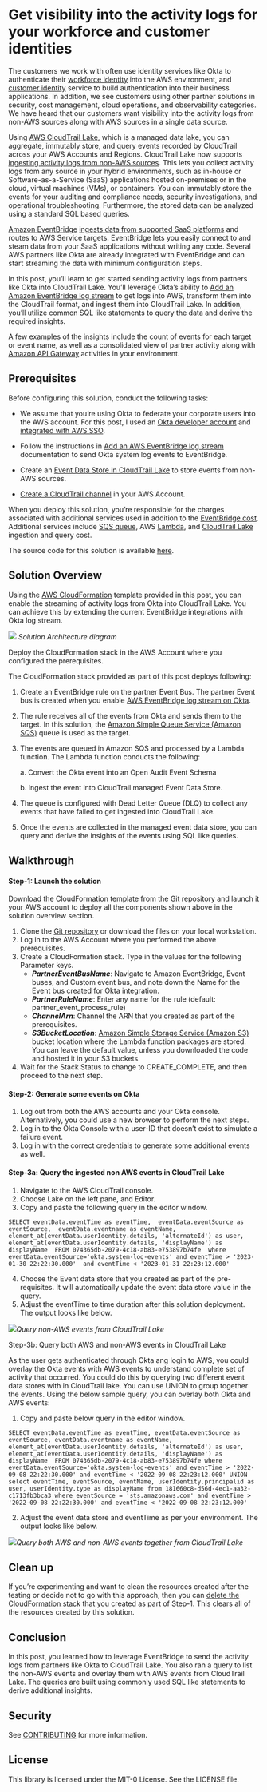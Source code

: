 # Get visibility into the activity logs for your workforce and customer identities

The customers we work with often use identity services like Okta to authenticate their [workforce identity](https://www.okta.com/workforce-identity/) into the AWS environment, and [customer identity](https://www.okta.com/customer-identity/) service to build authentication into their business applications. In addition, we see customers using other partner solutions in security, cost management, cloud operations, and observability categories. We have heard that our customers want visibility into the activity logs from non-AWS sources along with AWS sources in a single data source.

Using [AWS CloudTrail Lake](https://docs.aws.amazon.com/awscloudtrail/latest/userguide/cloudtrail-lake.html), which is a managed data lake, you can aggregate, immutably store, and query events recorded by CloudTrail across your AWS Accounts and Regions. CloudTrail Lake now supports [ingesting activity logs from non-AWS sources](https://docs.aws.amazon.com/awscloudtrail/latest/userguide/query-event-data-store-integration.html). This lets you collect activity logs from any source in your hybrid environments, such as in-house or Software-as-a-Service (SaaS) applications hosted on-premises or in the cloud, virtual machines (VMs), or containers. You can immutably store the events for your auditing and compliance needs, security investigations, and operational troubleshooting. Furthermore, the stored data can be analyzed using a standard SQL based queries. 

[Amazon EventBridge](https://aws.amazon.com/eventbridge/) [ingests data from supported SaaS platforms](https://aws.amazon.com/eventbridge/integrations/) and routes to AWS Service targets. EventBridge lets you easily connect to and steam data from your SaaS applications without writing any code. Several AWS partners like Okta are already integrated with EventBridge and can start streaming the data with minimum configuration steps.

In this post, you’ll learn to get started sending activity logs from partners like Okta into CloudTrail Lake. You’ll leverage Okta’s ability to [Add an Amazon EventBridge log stream](https://help.okta.com/en-us/Content/Topics/Reports/log-streaming/add-aws-eb-log-stream.htm) to get logs into AWS, transform them into the CloudTrail format, and ingest them into CloudTrail Lake. In addition, you’ll utilize common SQL like statements to query the data and derive the required insights. 

A few examples of the insights include the count of events for each target or event name, as well as a consolidated view of partner activity along with [Amazon API Gateway](https://aws.amazon.com/api-gateway/) activities in your environment.



## Prerequisites

Before configuring this solution, conduct the following tasks:

* We assume that you’re using Okta to federate your corporate users into the AWS account. For this post, I used an [Okta developer account](https://developer.okta.com/signup/) and [integrated with AWS SSO](https://docs.aws.amazon.com/singlesignon/latest/userguide/okta-idp.html).

* Follow the instructions in [Add an AWS EventBridge log stream](https://help.okta.com/en-us/Content/Topics/Reports/log-streaming/add-aws-eb-log-stream.html) documentation to send Okta system log events to EventBridge.

* Create an [Event Data Store in CloudTrail Lake](https://docs.aws.amazon.com/awscloudtrail/latest/userguide/query-event-data-store.html) to store events from non-AWS sources.

* [Create a CloudTrail channel](https://docs.aws.amazon.com/awscloudtrail/latest/userguide/query-event-data-store-integration.html) in your AWS Account. 

When you deploy this solution, you’re responsible for the charges associated with additional services used in addition to the [EventBridge cost](https://aws.amazon.com/eventbridge/pricing/). Additional services include [SQS queue](https://aws.amazon.com/sqs/pricing/), AWS [Lambda](https://aws.amazon.com/lambda/pricing/), and [CloudTrail Lake](https://aws.amazon.com/cloudtrail/pricing/) ingestion and query cost. 

The source code for this solution is available [here](https://github.com/aws-samples/aws-cloudtrail-lake-okta-system-log-events).

## Solution Overview

Using the [AWS CloudFormation](https://aws.amazon.com/cloudformation/) template provided in this post, you can enable the streaming of activity logs from Okta into CloudTrail Lake. You can achieve this by extending the current EventBridge integrations with Okta log stream.  

![](images/Solution_architecture_event_bridge_pattern.png) *Solution Architecture diagram*

Deploy the CloudFormation stack in the AWS Account where you configured the prerequisites. 

The CloudFormation stack provided as part of this post deploys following:
1. Create an EventBridge rule on the partner Event Bus. The partner Event bus is created when you enable [AWS EventBridge log stream on Okta](https://help.okta.com/en-us/Content/Topics/Reports/log-streaming/add-aws-eb-log-stream.htm). 
2. The rule receives all of the events from Okta and sends them to the target. In this solution, the [Amazon Simple Queue Service (Amazon SQS)](https://aws.amazon.com/sqs/) queue is used as the target.
3. The events are queued in Amazon SQS and processed by a Lambda function. The Lambda function conducts the following:

    a.	Convert the Okta event into an Open Audit Event Schema

    b.	Ingest the event into CloudTrail managed Event Data Store.

4. The queue is configured with Dead Letter Queue (DLQ) to collect any events that have failed to get ingested into CloudTrail Lake.   
5. Once the events are collected in the managed event data store, you can query and derive the insights of the events using SQL like queries.

## Walkthrough

#### Step-1: Launch the solution

Download the CloudFormation template from the Git repository and launch it your AWS account to deploy all the components shown above in the solution overview section.

1. Clone the [Git repository](https://gitlab.aws.dev/vinjak/aws-cloudtrail-eventbridge-partner-integrations) or download the files on your local workstation. 
2. Log in to the AWS Account where you performed the above prerequisites. 
3. Create a CloudFormation stack. Type in the values for the following Parameter keys.
    * ***PartnerEventBusName***: Navigate to Amazon EventBridge, Event buses, and Custom event bus, and note down the Name for the Event bus created for Okta integration.
    * ***PartnerRuleName***: Enter any name for the rule (default: partner_event_process_rule)
    * ***ChannelArn***: Channel the ARN that you created as part of the prerequisites.
    * ***S3BucketLocation***: [Amazon Simple Storage Service (Amazon S3)](https://aws.amazon.com/s3/) bucket location where the Lambda function packages are stored. You can leave the default value, unless you downloaded the code and hosted it in your S3 buckets.
4. Wait for the Stack Status to change to CREATE_COMPLETE, and then proceed to the next step.



#### Step-2: Generate some events on Okta

1. Log out from both the AWS accounts and your Okta console. Alternatively, you could use a new browser to perform the next steps.
2. Log in to the Okta Console with a user-ID that doesn’t exist to simulate a failure event.
3. Log in with the correct credentials to generate some additional events as well.


#### Step-3a: Query the ingested non AWS events in CloudTrail Lake

1. Navigate to the AWS CloudTrail console.
2. Choose Lake on the left pane, and Editor.
3. Copy and paste the following query in the editor window.

`
SELECT eventData.eventTime as eventTime, 
eventData.eventSource as eventSource, 
eventData.eventname as eventName, 
element_at(eventData.userIdentity.details, 'alternateId') as user, 
element_at(eventData.userIdentity.details, 'displayName') as displayName 
FROM 074365db-2079-4c18-ab83-e753897b74fe 
where eventData.eventSource='okta.system-log-events'
and eventTime > '2023-01-30 22:22:30.000' 
and eventTime < '2023-01-31 22:23:12.000'
`

4. Choose the Event data store that you created as part of the pre-requisites. It will automatically update the event data store value in the query.
5. Adjust the eventTime to time duration after this solution deployment. The output looks like below.

![](images/Query-21.png)*Query non-AWS events from CloudTrail Lake*

Step-3b: Query both AWS and non-AWS events in CloudTrail Lake

As the user gets authenticated through Okta ang login to AWS, you could overlay the Okta events with AWS events to understand complete set of activity that occurred. You could do this by querying two different event data stores with in CloudTrail lake. You can use UNION to group together the events. Using the below sample query, you can overlay both Okta and AWS events: 

1.	Copy and paste below query in the editor window.

`
SELECT eventData.eventTime as eventTime, eventData.eventSource as eventSource, eventData.eventname as eventName, 
element_at(eventData.userIdentity.details, 'alternateId') as user,
element_at(eventData.userIdentity.details, 'displayName') as displayName 
FROM 074365db-2079-4c18-ab83-e753897b74fe
where eventData.eventSource='okta.system-log-events'
and eventTime > '2022-09-08 22:22:30.000' and eventTime < '2022-09-08 22:23:12.000'
UNION
select eventTime, eventSource, eventName, userIdentity.principalid as user, userIdentity.type as displayName
from 181660c8-d56d-4ec1-aa32-c1713fb3bca3
where eventSource = 'sts.amazonaws.com'
and eventTime > '2022-09-08 22:22:30.000' and eventTime < '2022-09-08 22:23:12.000'
`

2.	Adjust the event data store and eventTime as per your environment. The output looks like below.

![](images/Query-22.png)*Query both AWS and non-AWS events together from CloudTrail Lake*

## Clean up
If you’re experimenting and want to clean the resources created after the testing or decide not to go with this approach, then you can [delete the CloudFormation stack](https://docs.aws.amazon.com/AWSCloudFormation/latest/UserGuide/cfn-console-delete-stack.html) that you created as part of Step-1. This clears all of the resources created by this solution.

## Conclusion
In this post, you learned how to leverage EventBridge to send the activity logs from partners like Okta to CloudTrail Lake. You also ran a query to list the non-AWS events and overlay them with AWS events from CloudTrail Lake. The queries are built using commonly used SQL like statements to derive additional insights.


## Security

See [CONTRIBUTING](CONTRIBUTING.md#security-issue-notifications) for more information.

## License

This library is licensed under the MIT-0 License. See the LICENSE file.
